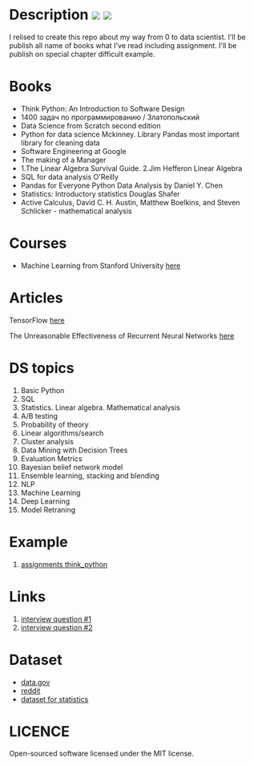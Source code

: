 # Description <img src="https://img.shields.io/badge/coverage-80%25-green"/>   <img src="https://img.shields.io/badge/python-notebook-blue"/> <br>
I relised to create this repo about my way from 0 to data scientist. I'll be publish all name of books what I've read including assignment.
I'll be publish on special chapter difficult example.


# Books
  * Think Python: An Introduction to Software Design
  * 1400 задач по программированию / Златопольский
  * Data Science from Scratch second edition
  * Python for data science Mckinney. Library Pandas most important library for cleaning data
  * Software Engineering at Google
  * The making of a Manager
  * 1.The Linear Algebra Survival Guide. 2.Jim Hefferon Linear Algebra
  * SQL for data analysis O'Reilly
  * Pandas for Everyone Python Data Analysis by Daniel Y. Chen
  * Statistics: Introductory statistics Douglas Shafer
  * Active Calculus, David C. H. Austin, Matthew Boelkins, and Steven Schlicker - mathematical analysis

# Courses
  * Machine Learning from Stanford University [here](https://ru.coursera.org/learn/machine-learning)
# Articles

  TensorFlow [here](https://joelgrus.com/2016/05/23/fizz-buzz-in-tensorflow/)
  
  The Unreasonable Effectiveness of Recurrent Neural Networks [here](https://karpathy.github.io/2015/05/21/rnn-effectiveness/)

# DS topics
  1. Basic Python
  2. SQL
  3. Statistics. Linear algebra. Mathematical analysis
  4. A/B testing
  5. Probability of theory
  6. Linear algorithms/search
  7. Cluster analysis
  8. Data Mining with Decision Trees
  9. Evaluation Metrics
  10. Bayesian belief network model
  11. Ensemble learning, stacking and blending
  12. NLP
  13. Machine Learning
  14. Deep Learning
  15. Model Retraning

# Example
 1. [assignments think_python](https://github.com/bobrokerson/challenge/tree/main/think_python)

# Links
1. [interview question #1](https://www.simplilearn.com/tutorials/data-science-tutorial/data-science-interview-questions)
2. [interview question #2](https://data36.com/junior-data-scientist-job-interview-questions-answers/)

# Dataset
  * [data.gov](data.gov)
  * [reddit](https://www.reddit.com/r/datasets/)
  * [dataset for statistics](https://rs.io/100-interesting-data-sets-for-statistics/)

# LICENCE
Open-sourced software licensed under the MIT license.

